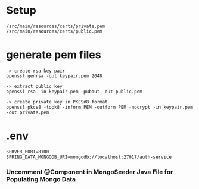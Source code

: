 # Setup

    /src/main/resources/certs/private.pem
    /src/main/resources/certs/public.pem

# generate pem files

    -> create rsa key pair
    openssl genrsa -out keypair.pem 2048
    
    -> extract public key
    openssl rsa -in keypair.pem -pubout -out public.pem
    
    -> create private key in PKCS#8 format
    openssl pkcs8 -topk8 -inform PEM -outform PEM -nocrypt -in keypair.pem -out private.pem

# .env

    SERVER_PORT=8100
    SPRING_DATA_MONGODB_URI=mongodb://localhost:27017/auth-service

### Uncomment @Component in MongoSeeder Java File for Populating Mongo Data
